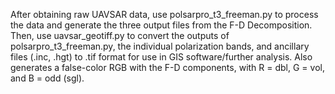 After obtaining raw UAVSAR data, use polsarpro_t3_freeman.py to process the data and generate the three output files from the F-D Decomposition.
Then, use uavsar_geotiff.py to convert the outputs of polsarpro_t3_freeman.py, the individual polarization bands, and ancillary files (.inc, .hgt) to .tif format for use in GIS software/further analysis. Also generates a false-color RGB with the F-D components, with R = dbl, G = vol, and B = odd (sgl).
